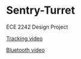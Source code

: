 # Sentry-Turret

ECE 2242 Design Project

[Tracking video](https://youtu.be/M7_lHDOj1OQ)

[Bluetooth video](https://youtu.be/hZ8ugXRLTJQ)
